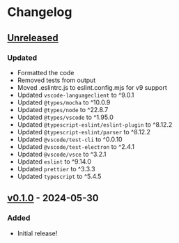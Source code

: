 # Changelog

## [Unreleased]

### Updated

- Formatted the code
- Removed tests from output
- Moved .eslintrc.js to eslint.config.mjs for v9 support
- Updated `vscode-languageclient` to ^9.0.1
- Updated `@types/mocha` to ^10.0.9
- Updated `@types/node` to ^22.8.7
- Updated `@types/vscode` to ^1.95.0
- Updated `@typescript-eslint/eslint-plugin` to ^8.12.2
- Updated `@typescript-eslint/parser` to ^8.12.2
- Updated `@vscode/test-cli` to ^0.0.10
- Updated `@vscode/test-electron` to ^2.4.1
- Updated `@vscode/vsce` to ^3.2.1
- Updated `eslint` to ^9.14.0
- Updated `prettier` to ^3.3.3
- Updated `typescript` to ^5.4.5

## [v0.1.0] - 2024-05-30

### Added

- Initial release!

[Unreleased]: https://github.com/kylewlacy/tick-encoding/compare/v0.1.0...HEAD
[v0.1.0]: https://github.com/kylewlacy/tick-encoding/releases/tag/v0.1.0
